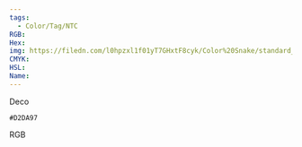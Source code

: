 ```yaml
---
tags:
  - Color/Tag/NTC
RGB:
Hex:
img: https://filedn.com/l0hpzxl1f01yT7GHxtF8cyk/Color%20Snake/standard_csv_to_svg/%23/D2DA97.svg
CMYK:
HSL:
Name:
---
```

Deco
```palette
#D2DA97
```
RGB
